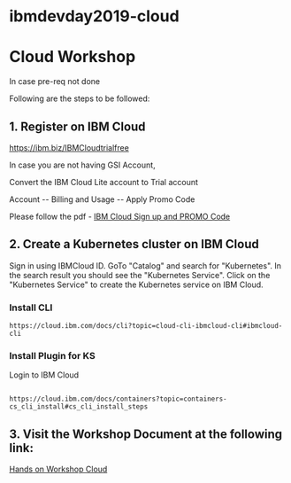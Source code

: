 # ibmdevday2019-cloud

# Cloud Workshop

In case pre-req not done

Following are the steps to be followed:

## 1. Register on IBM Cloud

https://ibm.biz/IBMCloudtrialfree

In case you are not having GSI Account, 

Convert the IBM Cloud Lite account to Trial account

Account -- Billing and Usage -- Apply Promo Code


Please follow the pdf - [IBM Cloud Sign up and PROMO Code](https://github.com/IBMDevConnect/ibmdevday2019-cloud/blob/master/workshop/IBM%20Cloud%20Sign%20up%20and%20PROMO%20Code.pdf)

## 2. Create a Kubernetes cluster on IBM Cloud
Sign in using IBMCloud ID. GoTo "Catalog" and search for "Kubernetes". In the search result you should see the "Kubernetes Service". Click on the "Kubernetes Service" to create the Kubernetes service on IBM Cloud. 


### Install CLI

``` 
https://cloud.ibm.com/docs/cli?topic=cloud-cli-ibmcloud-cli#ibmcloud-cli

``` 


### Install Plugin for KS

Login to IBM Cloud

``` 

https://cloud.ibm.com/docs/containers?topic=containers-cs_cli_install#cs_cli_install_steps

``` 



## 3. Visit the Workshop Document at the following link:

[Hands on Workshop Cloud](https://github.com/IBMDevConnect/ibmdevday2019-cloud/blob/master/workshop/Hands%20On%20Workshop_Cloud.pdf)

